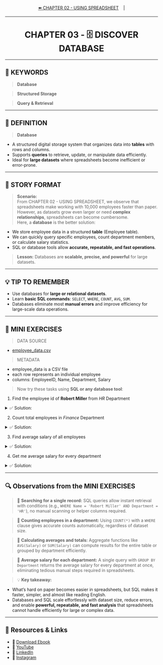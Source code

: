 <p align="center">
<a href="./CHAPTER%2002%20-%20USING%20SPREADSHEET.md">⬅️ CHAPTER 02 - USING SPREADSHEET</a>
&nbsp;&nbsp;&nbsp;|
</p>

---
<h1 align="center">CHAPTER 03 - 🗄️ DISCOVER DATABASE</h1>

---
## 🔑 KEYWORDS
> **Database**

> **Structured Storage**  

> **Query & Retrieval**  

---

## 📖 DEFINITION
> **Database**
- A structured digital storage system that organizes data into **tables** with rows and columns.  
- Supports **queries** to retrieve, update, or manipulate data efficiently.  
- Ideal for **large datasets** where spreadsheets become inefficient or error-prone.  

---

## 🧱 STORY FORMAT

> **Scenario:**  
From CHAPTER 02 - USING SPREADSHEET, we observe that spreadsheets make working with 10,000 employees faster than paper.  
However, as datasets grow even larger or need **complex relationships**, spreadsheets can become cumbersome.  
Here, a **database** is the better solution:  
- We store employee data in a structured **table** (Employee table).  
- We can quickly query specific employees, count department members, or calculate salary statistics.  
- SQL or database tools allow **accurate, repeatable, and fast operations**.

> **Lesson:** Databases are **scalable, precise, and powerful** for large datasets.

---

## 💡 TIP TO REMEMBER
- Use databases for **large or relational datasets**.  
- Learn **basic SQL commands**: `SELECT`, `WHERE`, `COUNT`, `AVG`, `SUM`.  
- Databases eliminate most **manual errors** and improve efficiency for large-scale data operations.

---

## 💪 MINI EXERCISES
> DATA SOURCE
- [employee_data.csv](./DATASETS/employee_data.csv)

> METADATA
- employee_data is a CSV file  
- each row represents an individual employee  
- columns: EmployeeID, Name, Department, Salary  

> Now try these tasks using **SQL or any database tool**:

1. Find the employee id of **Robert Miller** from *HR* Department  
<details>
  <summary>✅ Solution:</summary>
  
  **SQL Query Example:**  
  ```sql
  SELECT EmployeeID 
  FROM Employee 
  WHERE Name = 'Robert Miller' AND Department = 'HR';
  ```  
  **EmployeeID:** 4014
</details>

2. Count total employees in *Finance* Department  
<details>
  <summary>✅ Solution:</summary>
  
  **SQL Query Example:**  
  ```sql
  SELECT COUNT(*) 
  FROM Employee 
  WHERE Department = 'Finance';
  ```  
  **Employees in Finance Department:** 1710
</details>

3. Find average salary of all employees  
<details>
  <summary>✅ Solution:</summary>
  
  **SQL Query Example:**  
  ```sql
  SELECT AVG(Salary) 
  FROM Employee;
  ```  
  **Employees Average Salary:** 90170.32
</details>

4. Get me average salary for every department 
<details>
  <summary>✅ Solution:</summary>

  ```sql
SELECT department AS Department, AVG(salary) AS "Average Salary"
  FROM employee
 GROUP BY department;
```

**Departmental Average Salary:**  

| Department  | Average Salary    |
|------------|-----------------|
| Finance    | 90199.59        |
| HR         | 88685.41        |
| IT         | 89627.00        |
| Marketing  | 91380.42        |
| Operations | 89799.00        |
| Sales      | 91284.20        |

  </details>
  
---

## 🔍 Observations from the MINI EXERCISES

> 📌 **Searching for a single record:** SQL queries allow instant retrieval with conditions (e.g., `WHERE Name = 'Robert Miller' AND Department = 'HR'`), no manual scanning or helper columns required.  

> 📌 **Counting employees in a department:** Using `COUNT(*)` with a `WHERE` clause gives accurate counts automatically, regardless of dataset size.  

> 📌 **Calculating averages and totals:** Aggregate functions like `AVG(Salary)` or `SUM(Salary)` can compute results for the entire table or grouped by department efficiently.  

> 📌 **Average salary for each department:** A single query with `GROUP BY Department` returns the average salary for every department at once, eliminating tedious manual steps required in spreadsheets.  

> 💡 **Key takeaway:**  
- What’s hard on paper becomes easier in spreadsheets, but SQL makes it faster, simpler, and almost like reading English.
- Databases and SQL scale effortlessly with dataset size, reduce errors, and enable **powerful, repeatable, and fast analysis** that spreadsheets cannot handle efficiently for large or complex data.

---

## 🔗 Resources & Links
- 📕 [Download Ebook](https://code4coin.gumroad.com/)
- 🎥 [YouTube](https://www.youtube.com/@code4coin)
- 💼 [LinkedIn](https://www.linkedin.com/in/nitin22/)
- 📸 [Instagram](https://www.instagram.com/code4coin/)
